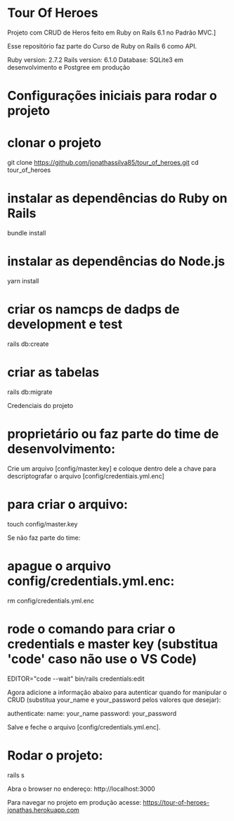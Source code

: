# Tour Of Heroes

Projeto com CRUD de Heros feito em Ruby on Rails 6.1 no Padrão MVC.]

Esse repositório faz parte do Curso de Ruby on Rails 6 como API.

Ruby version: 2.7.2
Rails version: 6.1.0
Database: SQLite3 em desenvolvimento e Postgree em produção


# Configurações iniciais para rodar o projeto

# clonar o projeto
git clone https://github.com/jonathassilva85/tour_of_heroes.git
cd tour_of_heroes

# instalar as dependências do Ruby on Rails
bundle install

# instalar as dependências do Node.js
yarn install

# criar os namcps de dadps de development e test
rails db:create

# criar as tabelas
rails db:migrate


Credenciais do projeto

# proprietário ou faz parte do time de desenvolvimento:
Crie um arquivo [config/master.key] e coloque dentro dele a chave para descriptografar o arquivo [config/credentiais.yml.enc]

# para criar o arquivo:
touch config/master.key

Se não faz parte do time:

# apague o arquivo config/credentials.yml.enc:
rm config/credentials.yml.enc

# rode o comando para criar o credentials e master key (substitua 'code' caso não use o VS Code)
EDITOR="code --wait" bin/rails credentials:edit

Agora adicione a informação abaixo para autenticar quando for manipular o CRUD (substitua your_name e your_password pelos valores que desejar):

authenticate:
    name: your_name
    password: your_password

Salve e feche o arquivo [config/credentials.yml.enc].

# Rodar o projeto:
rails s

Abra o browser no endereço: http://localhost:3000

Para navegar no projeto em produção acesse: https://tour-of-heroes-jonathas.herokuapp.com